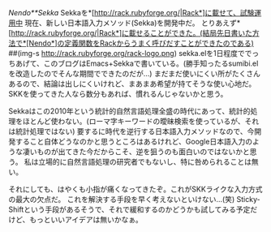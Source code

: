 *Nendo**Sekka* Sekkaを*[http://rack.rubyforge.org/|Rack*]に載せて、試験運用中
現在、新しい日本語入力メソッド(Sekka)を開発中だ。
とりあえず*[http://rack.rubyforge.org/|Rack*]に載せることができた。(結局先日書いた方法で*[Nendo*]の定義関数をRackからうまく呼びだすことができたのである)
 ##(img-s http://rack.rubyforge.org/rack-logo.png)
sekka.elを1日程度ででっちあげて、このブログはEmacs+Sekkaで書いている。(勝手知ったるsumibi.elを改造したのでそんな期間でできたのだが…)
まだまだ使いにくい所がたくさんあるので、結論は出しにくいけれど、まあまあ希望が持てそうな使い心地だ。
SKKを使ってきた人なら数分もあれば、慣れるんじゃないかと思う。

Sekkaはこの2010年という統計的自然言語処理全盛の時代にあって、統計的処理をほとんど使わない。(ローマ字キーワードの曖昧検索を使っているが、それは統計処理ではない)
要するに時代を逆行する日本語入力メソッドなので、今開発すること自体どうなのかと思うところはあるけれど、Google日本語入力のような凄いものが出てきた今だからこそ、逆を狙うのも面白いのではないかと思う。
私は立場的に自然言語処理の研究者でもないし、特に咎められることは無い。

それにしても、はやくも小指が痛くなってきたぞ。これがSKKライクな入力方式の最大の欠点だ。
これを解決する手段を早く考えないといけない…(笑)
Sticky-Shiftという手段があるそうで、それで緩和するのかどうかも試してみる予定だけど、もっといいアイデアは無いかなぁ。
